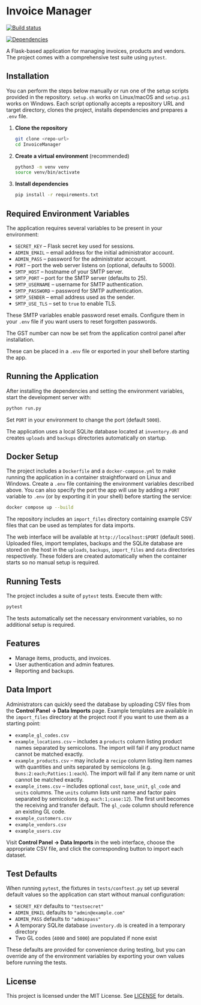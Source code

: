 # Invoice Manager
[![Build status](https://github.com/0xCarti/InvoiceManager/actions/workflows/build-main.yml/badge.svg?branch=main)](https://github.com/0xCarti/InvoiceManager/actions/workflows/build-main.yml)

[![Dependencies](https://img.shields.io/librariesio/github/0xCarti/InvoiceManager)](https://libraries.io/github/0xCarti/InvoiceManager)

A Flask-based application for managing invoices, products and vendors. The project comes with a comprehensive test suite using `pytest`.

## Installation

You can perform the steps below manually or run one of the setup scripts provided in the repository. `setup.sh` works on Linux/macOS and `setup.ps1` works on Windows. Each script optionally accepts a repository URL and target directory, clones the project, installs dependencies and prepares a `.env` file.


1. **Clone the repository**
   ```bash
   git clone <repo-url>
   cd InvoiceManager
   ```
2. **Create a virtual environment** (recommended)
   ```bash
   python3 -m venv venv
   source venv/bin/activate
   ```
3. **Install dependencies**
   ```bash
   pip install -r requirements.txt
   ```

## Required Environment Variables

The application requires several variables to be present in your environment:

- `SECRET_KEY` – Flask secret key used for sessions.
- `ADMIN_EMAIL` – email address for the initial administrator account.
- `ADMIN_PASS` – password for the administrator account.
- `PORT` – port the web server listens on (optional, defaults to 5000).
- `SMTP_HOST` – hostname of your SMTP server.
- `SMTP_PORT` – port for the SMTP server (defaults to 25).
- `SMTP_USERNAME` – username for SMTP authentication.
- `SMTP_PASSWORD` – password for SMTP authentication.
- `SMTP_SENDER` – email address used as the sender.
- `SMTP_USE_TLS` – set to `true` to enable TLS.

These SMTP variables enable password reset emails. Configure them in your `.env` file if you want users to reset forgotten passwords.

The GST number can now be set from the application control panel after installation.

These can be placed in a `.env` file or exported in your shell before starting the app.

## Running the Application

After installing the dependencies and setting the environment variables, start the development server with:

```bash
python run.py
```

Set `PORT` in your environment to change the port (default `5000`).

The application uses a local SQLite database located at `inventory.db` and creates `uploads` and `backups` directories automatically on startup.

## Docker Setup

The project includes a `Dockerfile` and a `docker-compose.yml` to make running
the application in a container straightforward on Linux and Windows. Create a
`.env` file containing the environment variables described above. You can also
specify the port the app will use by adding a `PORT` variable to `.env` (or by
exporting it in your shell) before starting the service:

```bash
docker compose up --build
```

The repository includes an `import_files` directory containing example CSV files
that can be used as templates for data imports.

The web interface will be available at `http://localhost:$PORT` (default `5000`). Uploaded files,
import templates, backups and the SQLite database are stored on the host in the
`uploads`, `backups`, `import_files` and `data` directories respectively. These
folders are created automatically when the container starts so no manual setup
is required.

## Running Tests

The project includes a suite of `pytest` tests. Execute them with:

```bash
pytest
```

The tests automatically set the necessary environment variables, so no additional setup is required.

## Features
- Manage items, products, and invoices.
- User authentication and admin features.
- Reporting and backups.

## Data Import

Administrators can quickly seed the database by uploading CSV files from the
**Control Panel → Data Imports** page. Example templates are available in the
`import_files` directory at the project root if you want to use them as a
starting point:

- `example_gl_codes.csv`
- `example_locations.csv` – includes a `products` column listing product names
  separated by semicolons. The import will fail if any product name cannot be
  matched exactly.
- `example_products.csv` – may include a `recipe` column listing item names with
  quantities and units separated by semicolons (e.g. `Buns:2:each;Patties:1:each`). The import will
  fail if any item name or unit cannot be matched exactly.
- `example_items.csv` – includes optional `cost`, `base_unit`, `gl_code` and `units`
  columns. The `units` column lists unit name and factor pairs separated by
  semicolons (e.g. `each:1;case:12`). The first unit becomes the receiving and
  transfer default. The `gl_code` column should reference an existing GL code.
- `example_customers.csv`
- `example_vendors.csv`
- `example_users.csv`

Visit **Control Panel → Data Imports** in the web interface, choose the
appropriate CSV file, and click the corresponding button to import each
dataset.

## Test Defaults

When running `pytest`, the fixtures in `tests/conftest.py` set up several default values so the application can start without manual configuration:

- `SECRET_KEY` defaults to `"testsecret"`
- `ADMIN_EMAIL` defaults to `"admin@example.com"`
- `ADMIN_PASS` defaults to `"adminpass"`
- A temporary SQLite database `inventory.db` is created in a temporary directory
- Two GL codes (`4000` and `5000`) are populated if none exist

These defaults are provided for convenience during testing, but you can override any of the environment variables by exporting your own values before running the tests.


## License

This project is licensed under the MIT License. See [LICENSE](LICENSE) for details.

